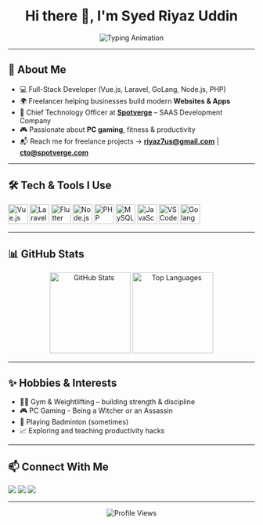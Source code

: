 <!-- Header with animation -->
<h1 align="center">Hi there 👋, I'm Syed Riyaz Uddin</h1>
<p align="center">
  <img src="https://readme-typing-svg.herokuapp.com?font=Fira+Code&duration=3000&pause=800&color=00C3FF&center=true&vCenter=true&width=500&lines=Full-Stack+Developer;Freelancer+%26+Tech+Enthusiast;CTO+at+SpotVerge" alt="Typing Animation" />
</p>

---

## 🚀 About Me  
- 💻 Full-Stack Developer (Vue.js, Laravel, GoLang, Node.js, PHP)  
- 🌍 Freelancer helping businesses build modern **Websites & Apps**  
- 🏢 Chief Technology Officer at **[Spotverge](https://spotverge.com)** – SAAS Development Company
- 🎮 Passionate about **PC gaming**, fitness & productivity  
- 📬 Reach me for freelance projects → **riyaz7us@gmail.com** | **cto@spotverge.com**

---

## 🛠️ Tech & Tools I Use
<p>
  <img src="https://cdn.jsdelivr.net/gh/devicons/devicon/icons/vuejs/vuejs-original.svg" alt="Vue.js" width="40"/>
  <img src="https://cdn.jsdelivr.net/gh/devicons/devicon/icons/laravel/laravel.svg" alt="Laravel" width="40"/>
  <img src="https://cdn.jsdelivr.net/gh/devicons/devicon/icons/flutter/flutter-original.svg" alt="Flutter" width="40"/>
  <img src="https://cdn.jsdelivr.net/gh/devicons/devicon/icons/nodejs/nodejs-original.svg" alt="Node.js" width="40"/>
  <img src="https://cdn.jsdelivr.net/gh/devicons/devicon/icons/php/php-original.svg" alt="PHP" width="40"/>
  <img src="https://cdn.jsdelivr.net/gh/devicons/devicon/icons/mysql/mysql-original.svg" alt="MySQL" width="40"/>
  <img src="https://cdn.jsdelivr.net/gh/devicons/devicon/icons/javascript/javascript-original.svg" alt="JavaScript" width="40"/>
  <img src="https://cdn.jsdelivr.net/gh/devicons/devicon/icons/vscode/vscode-original.svg" alt="VSCode" width="40"/>
  <img src="https://cdn.jsdelivr.net/gh/devicons/devicon/icons/go/go-original-wordmark.svg" alt="Golang" width="40"/>
</p>

---

## 📊 GitHub Stats
<p align="center">
  <img src="https://github-readme-stats.vercel.app/api?username=riyaz7us&show_icons=true&theme=tokyonight" alt="GitHub Stats" height="165"/>
  <img src="https://github-readme-stats.vercel.app/api/top-langs/?username=riyaz7us&layout=compact&theme=tokyonight" alt="Top Languages" height="165"/>
</p>

---

## ✨ Hobbies & Interests
- 🏋️‍♂️ Gym & Weightlifting – building strength & discipline  
- 🎮 PC Gaming - Being a Witcher or an Assassin  
- 🏸 Playing Badminton (sometimes)  
- 📈 Exploring and teaching productivity hacks  

---

## 📫 Connect With Me
<p align="left">
  <a href="mailto:riyaz7us@gmail.com"><img src="https://img.shields.io/badge/Email-D14836?style=for-the-badge&logo=gmail&logoColor=white"></a>
  <a href="https://www.linkedin.com/in/riyaz7us/"><img src="https://img.shields.io/badge/LinkedIn-0077B5?style=for-the-badge&logo=linkedin&logoColor=white"></a>
  <a href="https://spotverge.com"><img src="https://img.shields.io/badge/SpotVerge-000000?style=for-the-badge&logo=vercel&logoColor=white"></a>
</p>

---

<p align="center">
  <img src="https://komarev.com/ghpvc/?username=riyaz7us&color=blue&style=flat-square" alt="Profile Views" />
</p>
